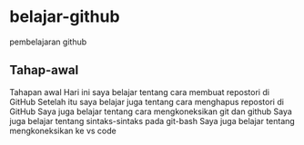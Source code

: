 # belajar-github
pembelajaran github

## Tahap-awal
Tahapan awal
Hari ini saya belajar tentang cara membuat repostori di GitHub
Setelah itu saya belajar juga tentang cara menghapus repostori di GitHub
Saya juga belajar tentang cara mengkoneksikan git dan github
Saya juga belajar tentang sintaks-sintaks pada git-bash
Saya juga belajar tentang mengkoneksikan ke vs code
